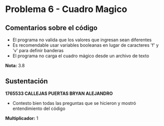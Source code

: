 # Problema 6 - Cuadro Magico

## Comentarios sobre el código

* El programa no valida que los valores que ingresan sean diferentes
* Es recomendable usar variables booleanas en lugar de caracteres 'f' y 'v' para definir banderas 
* El programa no carga el cuadro mágico desde un archivo de texto

__Nota:__ 3.8

## Sustentación

__1765533 CALLEJAS PUERTAS BRYAN ALEJANDRO__

* Contesto bien todas las preguntas que se hicieron y mostró entendimiento del código

__Multiplicador:__ 1

 